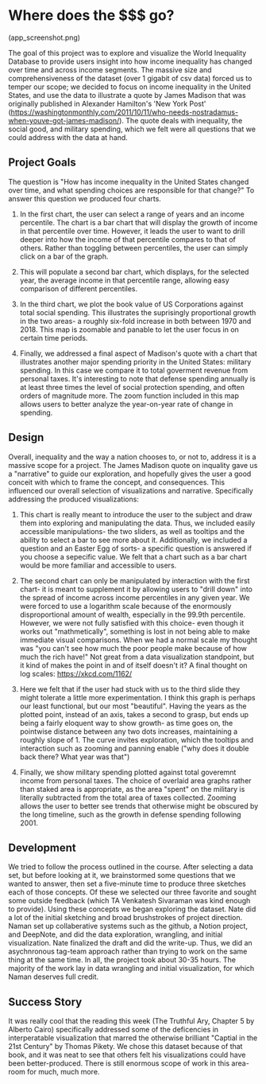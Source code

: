 # Where does the $$$ go?

(app_screenshot.png)

The goal of this project was to explore and visualize the World Inequality Database to provide users insight into how income inequality
has changed over time and across income segments. The massive size and comprehensiveness of the dataset (over 1 gigabit of csv data)
forced us to temper our scope; we decided to focus on income inequality in the United States, and use the data to illustrate a quote by 
James Madison that was originally published in Alexander Hamilton's 'New York Post' (https://washingtonmonthly.com/2011/10/11/who-needs-nostradamus-when-youve-got-james-madison/). The quote deals with inequality, the social good, and military spending, which we felt were all questions that we could address with the data at hand. 

## Project Goals

The question is "How has income inequality in the United States changed over time, and what spending choices are responsible for that change?" To answer this question we produced four charts. 

1) In the first chart, the user can select a range of years and an income percentile. The chart is a bar chart that will display the growth of income in that percentile over time. However, it leads the user to want to drill deeper into how the income of that percentile compares to that of others. Rather than toggling between percentiles, the user can simply click on a bar of the graph. 

2) This will populate a second bar chart, which displays, for the selected year, the average income in that percentile range, allowing easy comparison of different percentiles. 

3) In the third chart, we plot the book value of US Corporations against total social spending. This illustrates the suprisingly proportional growth in the two areas- a roughly six-fold increase in both between 1970 and 2018. This map is zoomable and panable to let the user focus in on certain time periods. 

4) Finally, we addressed a final aspect of Madison's quote with a chart that illustrates another major spending priority in the United States: military spending. In this case we compare it to total goverment revenue from personal taxes. It's interesting to note that defense spending annually is at least three times the level of social protection spending, and often orders of magnitude more. The zoom function included in this map allows users to better analyze the year-on-year rate of change in spending. 

## Design

Overall, inequality and the way a nation chooses to, or not to, address it is a massive scope for a project. The James Madison quote on inquality gave us a "narrative" to guide our exploration, and hopefully gives the user a good conceit with which to frame the concept, and consequences. This influenced our overall selection of visualizations and narrative. Specifically addressing the produced visualizations:

1) This chart is really meant to introduce the user to the subject and draw them into exploring and manipulating the data. Thus, we included easily accessible manipulations- the two sliders, as well as tooltips and the ability to select a bar to see more about it. Additionally, we included a question and an Easter Egg of sorts- a specific question is answered if you choose a sepecific value. We felt that a chart such as a bar chart would be more familiar and accessible to users. 

2) The second chart can only be manipulated by interaction with the first chart- it is meant to supplement it by allowing users to "drill down" into the spread of income across income percentiles in any given year. We were forced to use a logarithm scale because of the enormously disproportional amount of wealth, especially in the 99.9th percentile. However, we were not fully satisfied with this choice- even though it works out "mathmetically", something is lost in not being able to make immediate visual comparisons. When we had a normal scale my thought was "you can't see how much the poor people make because of how much the rich have!" Not great from a data visualization standpoint, but it kind of makes the point in and of itself doesn't it? A final thought on log scales: https://xkcd.com/1162/

3) Here we felt that if the user had stuck with us to the third slide they might tolerate a little more experimentation. I think this graph is perhaps our least functional, but our most "beautiful". Having the years as the plotted point, instead of an axis, takes a second to grasp, but ends up being a fairly eloquent way to show growth- as time goes on, the pointwise distance between any two dots increases, maintaining a roughly slope of 1. The curve invites exploration, which the tooltips and interaction such as zooming and panning enable \("why does it double back there? What year was that"\)

4) Finally, we show military spending plotted against total goveremnt income from personal taxes. The choice of overlaid area graphs rather than staked area is appropriate, as the area "spent" on the military is literally subtracted from the total area of taxes collected. Zooming allows the user to better see trends that otherwise might be obscured by the long timeline, such as the growth in defense spending following 2001. 

## Development

We tried to follow the process outlined in the course. After selecting a data set, but before looking at it, we brainstormed some questions that we wanted to answer, then set a five-minute time to produce three sketches each of those concepts. Of these we selected our three favorite and sought some outside feedback \(which TA Venkatesh Sivaraman was kind enough to provide\). Using these concepts we began exploring the dataset. Nate did a lot of the initial sketching and broad brushstrokes of project direction. Naman set up collaberative systems such as the github, a Notion project, and DeepNote, and did the data exploration, wrangling, and initial visualization. Nate finalized the draft and did the write-up. Thus, we did an asychnronous tag-team approach rather than trying to work on the same thing at the same time. In all, the project took about 30-35 hours. The majority of the work lay in data wrangling and initial visualization, for which Naman deserves full credit. 

## Success Story

It was really cool that the reading this week \(The Truthful Ary, Chapter 5 by Alberto Cairo\) specifically addressed some of the deficencies in interperatable visualization that marred the otherwise brilliant "Captial in the 21st Century" by Thomas Pikety. We chose this dataset because of that book, and it was neat to see that others felt his visualizations could have been better-produced. There is still enormous scope of work in this area- room for much, much more. 